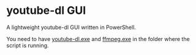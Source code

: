 # youtube-dl GUI
A lightweight youtube-dl GUI written in PowerShell.

You need to have [youtube-dl.exe](https://yt-dl.org/latest/youtube-dl.exe) and [ffmpeg.exe](https://www.ffmpeg.org/download.html#build-windows) in the folder where the script is running.
